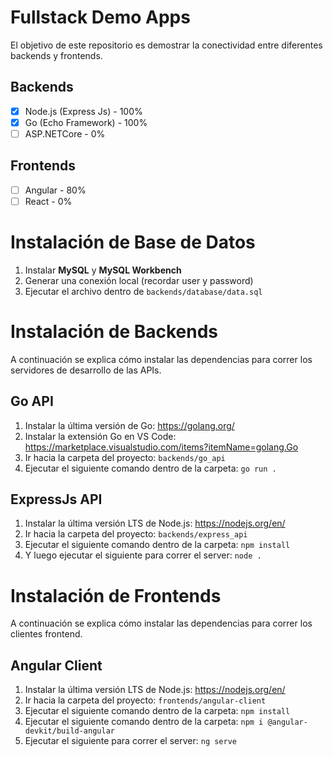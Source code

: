 # Fullstack Demo Apps

El objetivo de este repositorio es demostrar la conectividad entre diferentes backends y frontends.

## Backends

 - [x] Node.js (Express Js) - 100%
 - [x] Go (Echo Framework) - 100%
 - [ ] ASP.NETCore - 0%

## Frontends

 - [ ] Angular - 80%
 - [ ] React - 0%

# Instalación de Base de Datos

 1. Instalar **MySQL** y **MySQL Workbench**
 2. Generar una conexión local (recordar user y password)
 3. Ejecutar el archivo dentro de `backends/database/data.sql`

# Instalación de Backends
A continuación se explica cómo instalar las dependencias para correr los servidores de desarrollo de las APIs.

## Go API

 1. Instalar la última versión de Go: https://golang.org/
 2. Instalar la extensión Go en VS Code:
    https://marketplace.visualstudio.com/items?itemName=golang.Go
 3. Ir hacia la carpeta del proyecto: `backends/go_api`
 4. Ejecutar el siguiente comando dentro de la carpeta: `go run .`

## ExpressJs API

 1. Instalar la última versión LTS de Node.js: https://nodejs.org/en/
 2. Ir hacia la carpeta del proyecto: `backends/express_api`
 3. Ejecutar el siguiente comando dentro de la carpeta: `npm install`
 4. Y luego ejecutar el siguiente para correr el server: `node .`

# Instalación de Frontends
A continuación se explica cómo instalar las dependencias para correr los clientes frontend.

## Angular Client

 1. Instalar la última versión LTS de Node.js: https://nodejs.org/en/
 2. Ir hacia la carpeta del proyecto: `frontends/angular-client`
 3. Ejecutar el siguiente comando dentro de la carpeta: `npm install`
 4. Ejecutar el siguiente comando dentro de la carpeta: `npm i @angular-devkit/build-angular`
 5. Ejecutar el siguiente para correr el server: `ng serve`